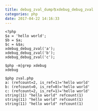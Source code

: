 ```yaml
---
title: debug_zval_dump与xdebug_debug_zval
categories: php
date: 2017-04-22 14:16:33
---
```



	<?php
	$a = 'hello world';
	$b = $a;
	$c = &$a;
	xdebug_debug_zval('a');
	xdebug_debug_zval('b');
	xdebug_debug_zval('c');

	$php -m|grep xdebug
	xdebug

	$php zval.php 
	a: (refcount=2, is_ref=1)='hello world'
	b: (refcount=0, is_ref=0)='hello world'
	c: (refcount=2, is_ref=1)='hello world'
	string(11) "hello world" refcount(1)
	string(11) "hello world" refcount(1)
	string(11) "hello world" refcount(1)

